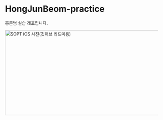# HongJunBeom-practice
홍준범 실습 레포입니다.

<img width="1564" height="280" alt="SOPT iOS 사진(깃허브 리드미용)" src="https://github.com/user-attachments/assets/ceeebd5d-6377-480b-896c-2128ef192ed8" />
